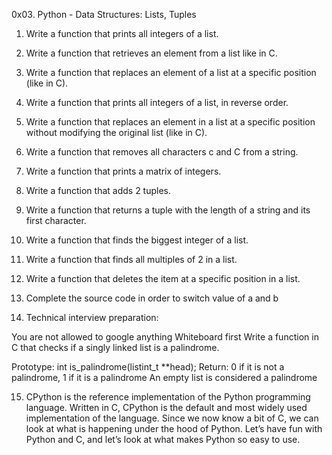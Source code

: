 0x03. Python - Data Structures: Lists, Tuples

1. Write a function that prints all integers of a list.

2. Write a function that retrieves an element from a list like in C.

3. Write a function that replaces an element of a list at a specific position (like in C).

4. Write a function that prints all integers of a list, in reverse order.

5. Write a function that replaces an element in a list at a specific position without modifying the original list (like in C).

6. Write a function that removes all characters c and C from a string.

7. Write a function that prints a matrix of integers.

8. Write a function that adds 2 tuples.

9. Write a function that returns a tuple with the length of a string and its first character.

10. Write a function that finds the biggest integer of a list.

11. Write a function that finds all multiples of 2 in a list.


12. Write a function that deletes the item at a specific position in a list.

13. Complete the source code in order to switch value of a and b

14. Technical interview preparation:

You are not allowed to google anything
Whiteboard first
Write a function in C that checks if a singly linked list is a palindrome.

Prototype: int is_palindrome(listint_t **head);
Return: 0 if it is not a palindrome, 1 if it is a palindrome
An empty list is considered a palindrome

15. CPython is the reference implementation of the Python programming language. Written in C, CPython is the default and most widely used implementation of the language.
Since we now know a bit of C, we can look at what is happening under the hood of Python. Let’s have fun with Python and C, and let’s look at what makes Python so easy to use.
